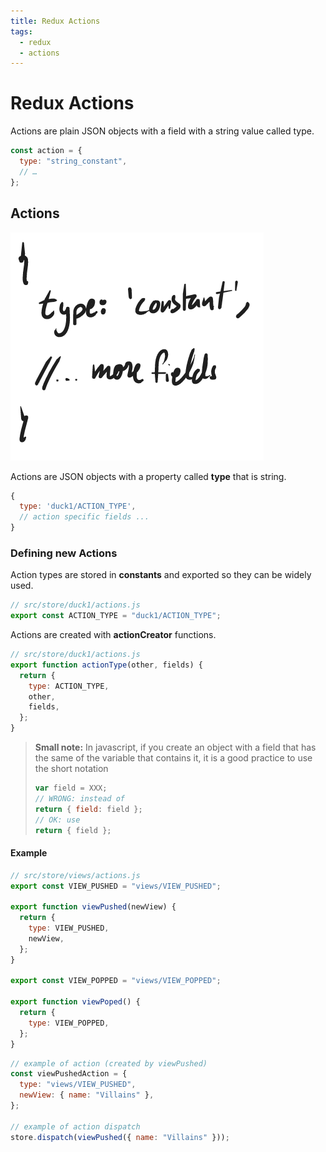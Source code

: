 ```yaml
---
title: Redux Actions
tags:
  - redux
  - actions
---
```


# Redux Actions

Actions are plain JSON objects with a field with a string value called type.

```javascript
const action = {
  type: "string_constant",
  // …
};
```

## Actions

![Redux Actions](/images/redux/redux-action.png)

Actions are JSON objects with a property called **type** that is string.

```javascript
{
  type: 'duck1/ACTION_TYPE',
  // action specific fields ...
}
```

### Defining new Actions

Action types are stored in **constants** and exported so they can be widely
used.

```javascript
// src/store/duck1/actions.js
export const ACTION_TYPE = "duck1/ACTION_TYPE";
```

Actions are created with **actionCreator** functions.

```javascript
// src/store/duck1/actions.js
export function actionType(other, fields) {
  return {
    type: ACTION_TYPE,
    other,
    fields,
  };
}
```

> **Small note:** In javascript, if you create an object with a field that has
> the same of the variable that contains it, it is a good practice to use the
> short notation
>
> ```javascript
> var field = XXX;
> // WRONG: instead of
> return { field: field };
> // OK: use
> return { field };
> ```

#### Example

```javascript
// src/store/views/actions.js
export const VIEW_PUSHED = "views/VIEW_PUSHED";

export function viewPushed(newView) {
  return {
    type: VIEW_PUSHED,
    newView,
  };
}

export const VIEW_POPPED = "views/VIEW_POPPED";

export function viewPoped() {
  return {
    type: VIEW_POPPED,
  };
}
```

```javascript
// example of action (created by viewPushed)
const viewPushedAction = {
  type: "views/VIEW_PUSHED",
  newView: { name: "Villains" },
};

// example of action dispatch
store.dispatch(viewPushed({ name: "Villains" }));
```